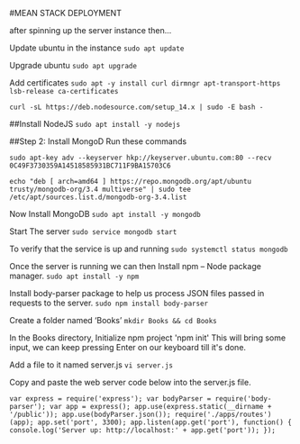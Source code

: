 #MEAN STACK DEPLOYMENT

after spinning up the server instance then...

Update ubuntu in the instance
`sudo apt update`

Upgrade ubuntu
`sudo apt upgrade`

Add certificates
`sudo apt -y install curl dirmngr apt-transport-https lsb-release ca-certificates`

`curl -sL https://deb.nodesource.com/setup_14.x | sudo -E bash -`

##Install NodeJS
`sudo apt install -y nodejs`


##Step 2: Install MongoD
Run these commands

`sudo apt-key adv --keyserver hkp://keyserver.ubuntu.com:80 --recv 0C49F3730359A14518585931BC711F9BA15703C6`

`echo "deb [ arch=amd64 ] https://repo.mongodb.org/apt/ubuntu trusty/mongodb-org/3.4 multiverse" | sudo tee /etc/apt/sources.list.d/mongodb-org-3.4.list`

Now Install MongoDB
`sudo apt install -y mongodb`

Start The server
`sudo service mongodb start`

To verify that the service is up and running
`sudo systemctl status mongodb`

Once the server is running we can then Install npm – Node package manager.
`sudo apt install -y npm`

Install body-parser package to help us process JSON files passed in requests to the server.
`sudo npm install body-parser`

Create a folder named ‘Books’
`mkdir Books && cd Books`

In the Books directory, Initialize npm project
'npm init'
This will bring some input, we can keep pressing Enter on our keyboard till it's done.

Add a file to it named server.js
`vi server.js`

Copy and paste the web server code below into the server.js file.

`var express = require('express');
var bodyParser = require('body-parser');
var app = express();
app.use(express.static(__dirname + '/public'));
app.use(bodyParser.json());
require('./apps/routes')(app);
app.set('port', 3300);
app.listen(app.get('port'), function() {
    console.log('Server up: http://localhost:' + app.get('port'));
});`

